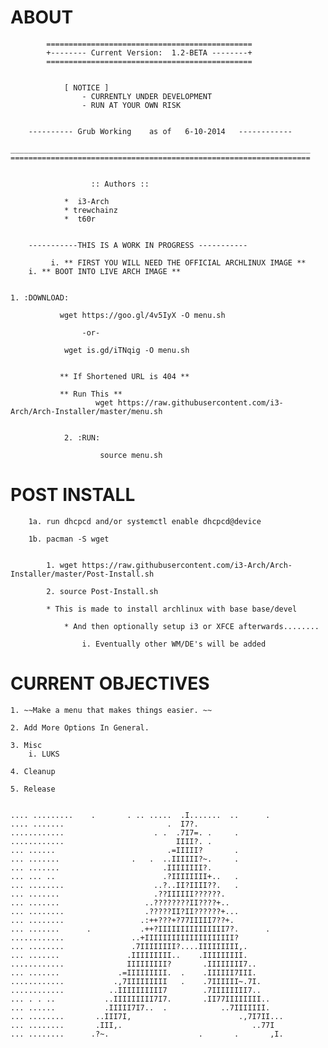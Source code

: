 # ABOUT
	       	==============================================
	       	+-------- Current Version:  1.2-BETA --------+
	       	==============================================
	       	
	       
				[ NOTICE ]
					- CURRENTLY UNDER DEVELOPMENT
					- RUN AT YOUR OWN RISK
		

		---------- Grub Working    as of   6-10-2014   ------------

	___________________________________________________________________
	===================================================================


		              :: Authors ::
			
			 	*  i3-Arch
			  	* trewchainz
			  	*  t60r
			
			
		-----------THIS IS A WORK IN PROGRESS -----------

             i. ** FIRST YOU WILL NEED THE OFFICIAL ARCHLINUX IMAGE **
	 	i. ** BOOT INTO LIVE ARCH IMAGE **
			  
			  
	1. :DOWNLOAD: 
		       
		       wget https://goo.gl/4v5IyX -O menu.sh
		       		
		       		-or-
	
		       	wget is.gd/iTNqig -O menu.sh
		       		
		       
		       ** If Shortened URL is 404 **
		       
		       ** Run This ** 
                       wget https://raw.githubusercontent.com/i3-Arch/Arch-Installer/master/menu.sh
           
               
                2. :RUN: 

                        source menu.sh


# POST INSTALL
		
		1a. run dhcpcd and/or systemctl enable dhcpcd@device
		
		1b. pacman -S wget

		
			1. wget https://raw.githubusercontent.com/i3-Arch/Arch-Installer/master/Post-Install.sh
			
			2. source Post-Install.sh

			* This is made to install archlinux with base base/devel
			
				* And then optionally setup i3 or XFCE afterwards........
			
					i. Eventually other WM/DE's will be added

		





# CURRENT OBJECTIVES
	
	1. ~~Make a menu that makes things easier. ~~

	2. Add More Options In General.

	3. Misc
		i. LUKS

	4. Cleanup

	5. Release

	       
	.... .........    .       . .. .....  .I.......  ..      .                     
	.... .......                       .  I7?.                                     
	............                    . .  .7I7=. .     .                            
	............                         IIII?. .                                  
	... ......                         .=IIIII?       .                            
	... .......                .   .  ..IIIIII?~.     .                            
	... .......                       .IIIIIIII?.                                  
	... ... ..                        .?IIIIIIII+..   .                            
	... ........                    ..?..II?IIII??.   .                            
	... .......                     .??IIIIII??????.                               
	... .......                   ..????????II????+..                               
	... ........                  .?????II?II??????+...                            
	... ........                 .:++???+?77IIIII7??+.                             
	... .......      .           .++?IIIIIIIIIIIIIII7?.      .                     
	............               ..+IIIIIIIIIIIIIIIIIIII?                            
	... ........               .7IIIIIIII?....IIIIIIIII,.                          
	... .......               .IIIIIIIII..    .IIIIIIIII.                          
	............              IIIIIIIII?       .IIIIIIII7..                        
	... .......             .=IIIIIIIII.  .    .IIIIII7III.                        
	............           .,7IIIIIIIII   .    .7IIIIII~.7I.                       
	............          ..IIIIIIIIII7        .7IIIIIIII7..                       
	... . . ..           ..IIIIIIIII7I7.       .II77IIIIIIII..                     
	... ......           .IIIII7I7..  .            ..7IIIIIII.                     
	... ........       ..III7I,                        .,7I7II...                  
	... ........       .III,.                             ..77I                    
	... ........      .?~.                    .       .       ,I.  
